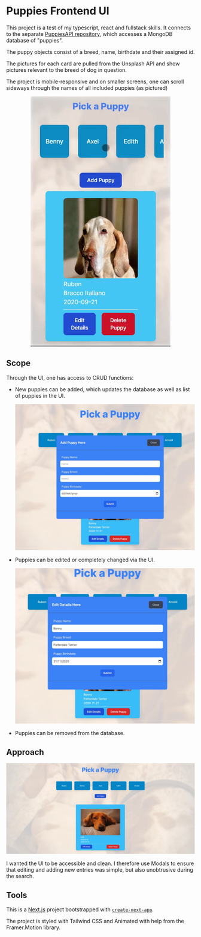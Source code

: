 # Puppies Frontend UI

This project is a test of my typescript, react and fullstack skills. It connects to the separate [PuppiesAPI repository](https://github.com/SMooreSwe/puppiesAPI), which accesses a MongoDB database of "puppies".

The puppy objects consist of a breed, name, birthdate and their assigned id.

The pictures for each card are pulled from the Unsplash API and show pictures relevant to the breed of dog in question. 

The project is mobile-responsive and on smaller screens, one can scroll sideways through the names of all included puppies (as pictured)

<div align=center>
 <img src="public/PhoneGIF.gif"/>
</div>
 
## Scope

Through the UI, one has access to CRUD functions:

- New puppies can be added, which updates the database as well as list of puppies in the UI.

  ![A view of the creation UI](public/UIcreate.jpg)

- Puppies can be edited or completely changed via the UI.

  ![A view of the editing UI](public/UIedit.jpg)

- Puppies can be removed from the database.


## Approach

![A view of the UI](public/UIscreenshot.jpg)

I wanted the UI to be accessible and clean. I therefore use Modals to ensure that editing and adding new entries was simple, but also unobtrusive during the search.

## Tools

This is a [Next.js](https://nextjs.org/) project bootstrapped with [`create-next-app`](https://github.com/vercel/next.js/tree/canary/packages/create-next-app).

The project is styled with Tailwind CSS and Animated with help from the Framer.Motion library.
